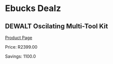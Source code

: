 
# Ebucks Dealz
## DEWALT Oscilating Multi-Tool Kit
[Product Page](https://www.ebucks.com/web/shop/productSelected.do?prodId=315071032&catId=717342768)

Price: R2399.00

Savings: 1100.0


	